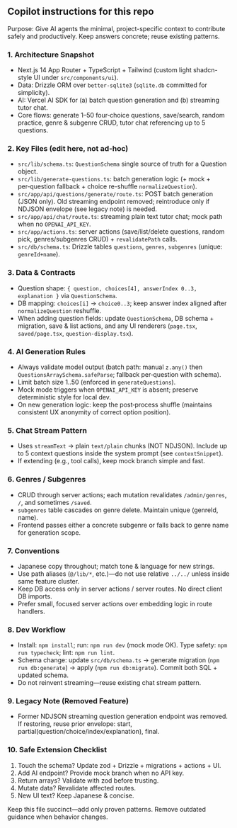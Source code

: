 ## Copilot instructions for this repo

Purpose: Give AI agents the minimal, project-specific context to contribute safely and productively. Keep answers concrete; reuse existing patterns.

### 1. Architecture Snapshot
- Next.js 14 App Router + TypeScript + Tailwind (custom light shadcn-style UI under `src/components/ui`).
- Data: Drizzle ORM over `better-sqlite3` (`sqlite.db` committed for simplicity).
- AI: Vercel AI SDK for (a) batch question generation and (b) streaming tutor chat.
- Core flows: generate 1–50 four‑choice questions, save/search, random practice, genre & subgenre CRUD, tutor chat referencing up to 5 questions.

### 2. Key Files (edit here, not ad‑hoc)
- `src/lib/schema.ts`: `QuestionSchema` single source of truth for a Question object.
- `src/lib/generate-questions.ts`: batch generation logic (+ mock + per‑question fallback + choice re-shuffle `normalizeQuestion`).
- `src/app/api/questions/generate/route.ts`: POST batch generation (JSON only). Old streaming endpoint removed; reintroduce only if NDJSON envelope (see legacy note) is needed.
- `src/app/api/chat/route.ts`: streaming plain text tutor chat; mock path when no `OPENAI_API_KEY`.
- `src/app/actions.ts`: server actions (save/list/delete questions, random pick, genres/subgenres CRUD) + `revalidatePath` calls.
- `src/db/schema.ts`: Drizzle tables `questions`, `genres`, `subgenres` (unique: `genreId+name`).

### 3. Data & Contracts
- Question shape: `{ question, choices[4], answerIndex 0..3, explanation }` via `QuestionSchema`.
- DB mapping: `choices[i]` → `choice0..3`; keep answer index aligned after `normalizeQuestion` reshuffle.
- When adding question fields: update `QuestionSchema`, DB schema + migration, save & list actions, and any UI renderers (`page.tsx`, `saved/page.tsx`, `question-display.tsx`).

### 4. AI Generation Rules
- Always validate model output (batch path: manual `z.any()` then `QuestionsArraySchema.safeParse`; fallback per‑question with schema).
- Limit batch size 1..50 (enforced in `generateQuestions`).
- Mock mode triggers when `OPENAI_API_KEY` is absent; preserve deterministic style for local dev.
- On new generation logic: keep the post‑process shuffle (maintains consistent UX anonymity of correct option position).

### 5. Chat Stream Pattern
- Uses `streamText` → plain `text/plain` chunks (NOT NDJSON). Include up to 5 context questions inside the system prompt (see `contextSnippet`).
- If extending (e.g., tool calls), keep mock branch simple and fast.

### 6. Genres / Subgenres
- CRUD through server actions; each mutation revalidates `/admin/genres`, `/`, and sometimes `/saved`.
- `subgenres` table cascades on genre delete. Maintain unique (genreId, name).
- Frontend passes either a concrete subgenre or falls back to genre name for generation scope.

### 7. Conventions
- Japanese copy throughout; match tone & language for new strings.
- Use path aliases (`@/lib/*`, etc.)—do not use relative `../../` unless inside same feature cluster.
- Keep DB access only in server actions / server routes. No direct client DB imports.
- Prefer small, focused server actions over embedding logic in route handlers.

### 8. Dev Workflow
- Install: `npm install`; run: `npm run dev` (mock mode OK). Type safety: `npm run typecheck`; lint: `npm run lint`.
- Schema change: update `src/db/schema.ts` → generate migration (`npm run db:generate`) → apply (`npm run db:migrate`). Commit both SQL + updated schema.
- Do not reinvent streaming—reuse existing chat stream pattern.

### 9. Legacy Note (Removed Feature)
- Former NDJSON streaming question generation endpoint was removed. If restoring, reuse prior envelope: start, partial(question/choice/index/explanation), final.

### 10. Safe Extension Checklist
1. Touch the schema? Update zod + Drizzle + migrations + actions + UI.
2. Add AI endpoint? Provide mock branch when no API key.
3. Return arrays? Validate with zod before trusting.
4. Mutate data? Revalidate affected routes.
5. New UI text? Keep Japanese & concise.

Keep this file succinct—add only proven patterns. Remove outdated guidance when behavior changes.
